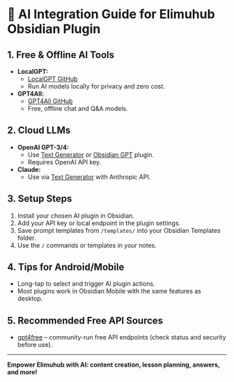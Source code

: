 # 🤖 AI Integration Guide for Elimuhub Obsidian Plugin

## 1. Free & Offline AI Tools

- **LocalGPT:**  
  - [LocalGPT GitHub](https://github.com/PromtEngineer/localGPT)
  - Run AI models locally for privacy and zero cost.
- **GPT4All:**  
  - [GPT4All GitHub](https://github.com/nomic-ai/gpt4all)
  - Free, offline chat and Q&A models.

## 2. Cloud LLMs

- **OpenAI GPT-3/4:**  
  - Use [Text Generator](https://github.com/nhaouari/obsidian-textgenerator-plugin) or [Obsidian GPT](https://github.com/jackyzha0/gpt-3-obisidian) plugin.
  - Requires OpenAI API key.
- **Claude:**  
  - Use via [Text Generator](https://github.com/nhaouari/obsidian-textgenerator-plugin) with Anthropic API.

## 3. Setup Steps

1. Install your chosen AI plugin in Obsidian.
2. Add your API key or local endpoint in the plugin settings.
3. Save prompt templates from `/templates/` into your Obsidian Templates folder.
4. Use the `/` commands or templates in your notes.

## 4. Tips for Android/Mobile

- Long-tap to select and trigger AI plugin actions.
- Most plugins work in Obsidian Mobile with the same features as desktop.

## 5. Recommended Free API Sources

- [gpt4free](https://github.com/xtekky/gpt4free) – community-run free API endpoints (check status and security before use).

---

**Empower Elimuhub with AI: content creation, lesson planning, answers, and more!**
